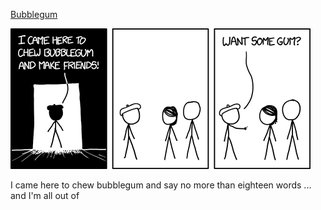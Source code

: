 [Bubblegum](https://xkcd.com/1560)

![Bubblegum](./random_comic.png)

I came here to chew bubblegum and say no more than eighteen words ... and I'm all out of

